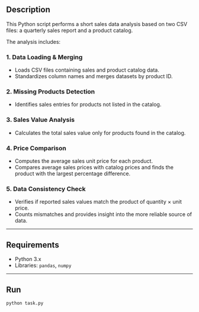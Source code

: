 ## Description

This Python script performs a short sales data analysis based on two CSV files: a quarterly sales report and a product catalog.  

The analysis includes:

### 1. Data Loading & Merging
- Loads CSV files containing sales and product catalog data.  
- Standardizes column names and merges datasets by product ID.  

### 2. Missing Products Detection
- Identifies sales entries for products not listed in the catalog.  

### 3. Sales Value Analysis
- Calculates the total sales value only for products found in the catalog.  

### 4. Price Comparison
- Computes the average sales unit price for each product.  
- Compares average sales prices with catalog prices and finds the product with the largest percentage difference.  

### 5. Data Consistency Check
- Verifies if reported sales values match the product of quantity × unit price.  
- Counts mismatches and provides insight into the more reliable source of data.  

---

## Requirements
- Python 3.x  
- Libraries: `pandas`, `numpy`  

---

## Run
```bash
python task.py
